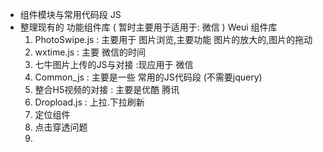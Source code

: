 * 组件模块与常用代码段 JS 
* 整理现有的 功能组件库 ( 暂时主要用于适用于: 微信 ) Weui 组件库
    1. PhotoSwipe.js : 主要用于 图片浏览,主要功能 图片的放大的,图片的拖动
    2. wxtime.js : 主要 微信的时间
    3. 七牛图片上传的JS与对接 :现应用于 微信
    4. Common_js : 主要是一些 常用的JS代码段 (不需要jquery)
    5. 整合H5视频的对接 : 主要是优酷 腾讯
    6. Dropload.js : 上拉.下拉刷新 
    7. 定位组件 
    8. 点击穿透问题
    9. 